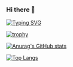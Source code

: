 ### Hi there 👋

<!--
**GrapplerLion/GrapplerLion** is a ✨ _special_ ✨ repository because its `README.md` (this file) appears on your GitHub profile.

Here are some ideas to get you started:

- 🔭 I’m currently working on ...
- 🌱 I’m currently learning ...
- 👯 I’m looking to collaborate on ...
- 🤔 I’m looking for help with ...
- 💬 Ask me about ...
- 📫 How to reach me: ...
- 😄 Pronouns: ...
- ⚡ Fun fact: ...
-->

[![Typing SVG](https://readme-typing-svg.herokuapp.com?color=%2336BCF7&lines=QA+Engineer+software)](https://git.io/typing-svg)

[![trophy](https://github-profile-trophy.vercel.app/?username=GrapplerLion)](https://github.com/GrapplerLion/github-profile-trophy)

[![Anurag's GitHub stats](https://github-readme-stats.vercel.app/api?username=GrapplerLion)](https://github.com/GrapplerLion/github-readme-stats)

[![Top Langs](https://github-readme-stats.vercel.app/api/top-langs/?username=GrapplerLion)](https://github.com/GrapplerLion/github-readme-stats)
